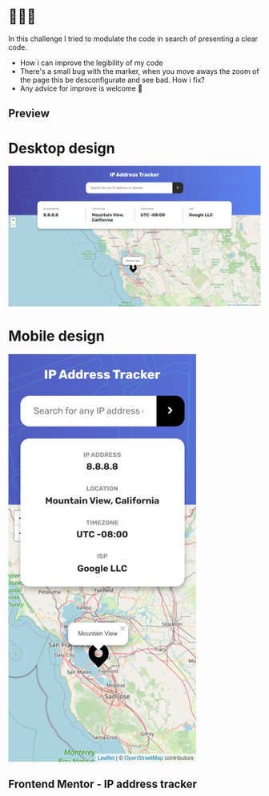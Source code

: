 
# 🚀🚀🚀

In this challenge I tried to modulate the code in search of presenting a clear code.

- How i can improve the legibility of my code 
- There's a small bug with the marker, when you move aways the zoom of the page this be desconfigurate and see bad. How i fix?
- Any advice for improve is welcome 🚀



## Preview

# Desktop design
![desktop design](./design/desktop.png)

# Mobile design
![mobile design](./design/mobile.png)


## Frontend Mentor - IP address tracker



